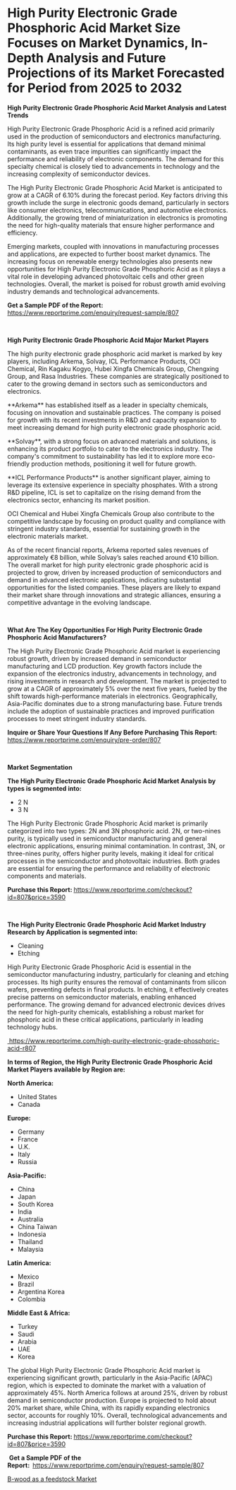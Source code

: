 <p><h1>High Purity Electronic Grade Phosphoric Acid Market Size Focuses on Market Dynamics, In-Depth Analysis and Future Projections of its Market Forecasted for Period from 2025 to 2032</h1></p><p><strong>High Purity Electronic Grade Phosphoric Acid Market Analysis and Latest Trends</strong></p>
<p><p>High Purity Electronic Grade Phosphoric Acid is a refined acid primarily used in the production of semiconductors and electronics manufacturing. Its high purity level is essential for applications that demand minimal contaminants, as even trace impurities can significantly impact the performance and reliability of electronic components. The demand for this specialty chemical is closely tied to advancements in technology and the increasing complexity of semiconductor devices. </p><p>The High Purity Electronic Grade Phosphoric Acid Market is anticipated to grow at a CAGR of 6.10% during the forecast period. Key factors driving this growth include the surge in electronic goods demand, particularly in sectors like consumer electronics, telecommunications, and automotive electronics. Additionally, the growing trend of miniaturization in electronics is promoting the need for high-quality materials that ensure higher performance and efficiency. </p><p>Emerging markets, coupled with innovations in manufacturing processes and applications, are expected to further boost market dynamics. The increasing focus on renewable energy technologies also presents new opportunities for High Purity Electronic Grade Phosphoric Acid as it plays a vital role in developing advanced photovoltaic cells and other green technologies. Overall, the market is poised for robust growth amid evolving industry demands and technological advancements.</p></p>
<p><strong>Get a Sample PDF of the Report:&nbsp;</strong> <a href="https://www.reportprime.com/enquiry/request-sample/807?utm_campaign=3020&utm_medium=2&utm_source=Github&utm_content=ia&utm_term=18032025&utm_id=high-purity-electronic-grade-phosphoric-acid">https://www.reportprime.com/enquiry/request-sample/807</a></p>
<p>&nbsp;</p>
<p><strong>High Purity Electronic Grade Phosphoric Acid Major Market Players</strong></p>
<p><p>The high purity electronic grade phosphoric acid market is marked by key players, including Arkema, Solvay, ICL Performance Products, OCI Chemical, Rin Kagaku Kogyo, Hubei Xingfa Chemicals Group, Chengxing Group, and Rasa Industries. These companies are strategically positioned to cater to the growing demand in sectors such as semiconductors and electronics.</p><p>**Arkema** has established itself as a leader in specialty chemicals, focusing on innovation and sustainable practices. The company is poised for growth with its recent investments in R&D and capacity expansion to meet increasing demand for high purity electronic grade phosphoric acid.</p><p>**Solvay**, with a strong focus on advanced materials and solutions, is enhancing its product portfolio to cater to the electronics industry. The company's commitment to sustainability has led it to explore more eco-friendly production methods, positioning it well for future growth.</p><p>**ICL Performance Products** is another significant player, aiming to leverage its extensive experience in specialty phosphates. With a strong R&D pipeline, ICL is set to capitalize on the rising demand from the electronics sector, enhancing its market position.</p><p>OCI Chemical and Hubei Xingfa Chemicals Group also contribute to the competitive landscape by focusing on product quality and compliance with stringent industry standards, essential for sustaining growth in the electronic materials market.</p><p>As of the recent financial reports, Arkema reported sales revenues of approximately €8 billion, while Solvay’s sales reached around €10 billion. The overall market for high purity electronic grade phosphoric acid is projected to grow, driven by increased production of semiconductors and demand in advanced electronic applications, indicating substantial opportunities for the listed companies. These players are likely to expand their market share through innovations and strategic alliances, ensuring a competitive advantage in the evolving landscape.</p></p>
<p>&nbsp;</p>
<p><strong>What Are The Key Opportunities For High Purity Electronic Grade Phosphoric Acid Manufacturers?</strong></p>
<p><p>The High Purity Electronic Grade Phosphoric Acid market is experiencing robust growth, driven by increased demand in semiconductor manufacturing and LCD production. Key growth factors include the expansion of the electronics industry, advancements in technology, and rising investments in research and development. The market is projected to grow at a CAGR of approximately 5% over the next five years, fueled by the shift towards high-performance materials in electronics. Geographically, Asia-Pacific dominates due to a strong manufacturing base. Future trends include the adoption of sustainable practices and improved purification processes to meet stringent industry standards.</p></p>
<p><strong>Inquire or Share Your Questions If Any Before Purchasing This Report:</strong> <a href="https://www.reportprime.com/enquiry/pre-order/807?utm_campaign=3020&utm_medium=2&utm_source=Github&utm_content=ia&utm_term=18032025&utm_id=high-purity-electronic-grade-phosphoric-acid">https://www.reportprime.com/enquiry/pre-order/807</a></p>
<p>&nbsp;</p>
<p><strong>Market Segmentation</strong></p>
<p><strong>The High Purity Electronic Grade Phosphoric Acid Market Analysis by types is segmented into:</strong></p>
<p><ul><li>2 N</li><li>3 N</li></ul></p>
<p><p>The High Purity Electronic Grade Phosphoric Acid market is primarily categorized into two types: 2N and 3N phosphoric acid. 2N, or two-nines purity, is typically used in semiconductor manufacturing and general electronic applications, ensuring minimal contamination. In contrast, 3N, or three-nines purity, offers higher purity levels, making it ideal for critical processes in the semiconductor and photovoltaic industries. Both grades are essential for ensuring the performance and reliability of electronic components and materials.</p></p>
<p><strong>Purchase this Report:&nbsp;</strong><a href="https://www.reportprime.com/checkout?id=807&price=3590&utm_campaign=3020&utm_medium=2&utm_source=Github&utm_content=ia&utm_term=18032025&utm_id=high-purity-electronic-grade-phosphoric-acid">https://www.reportprime.com/checkout?id=807&price=3590</a></p>
<p>&nbsp;</p>
<p><strong>The High Purity Electronic Grade Phosphoric Acid Market Industry Research by Application is segmented into:</strong></p>
<p><ul><li>Cleaning</li><li>Etching</li></ul></p>
<p><p>High Purity Electronic Grade Phosphoric Acid is essential in the semiconductor manufacturing industry, particularly for cleaning and etching processes. Its high purity ensures the removal of contaminants from silicon wafers, preventing defects in final products. In etching, it effectively creates precise patterns on semiconductor materials, enabling enhanced performance. The growing demand for advanced electronic devices drives the need for high-purity chemicals, establishing a robust market for phosphoric acid in these critical applications, particularly in leading technology hubs.</p></p>
<p><a href="https://www.reportprime.com/high-purity-electronic-grade-phosphoric-acid-r807?utm_campaign=3020&utm_medium=2&utm_source=Github&utm_content=ia&utm_term=18032025&utm_id=high-purity-electronic-grade-phosphoric-acid">&nbsp;https://www.reportprime.com/high-purity-electronic-grade-phosphoric-acid-r807</a></p>
<p><strong>In terms of Region, the High Purity Electronic Grade Phosphoric Acid Market Players available by Region are:</strong></p>
<p>
    <p> <strong> North America: </strong>
        <ul>
            <li>United States</li>
            <li>Canada</li>
        </ul>
        </p> 
    <p> <strong> Europe: </strong>
        <ul>
            <li>Germany</li>
            <li>France</li>
            <li>U.K.</li>
            <li>Italy</li>
            <li>Russia</li>
        </ul>
        </p> 
    <p> <strong> Asia-Pacific: </strong>
        <ul>
            <li>China</li>
            <li>Japan</li>
            <li>South Korea</li>
            <li>India</li>
            <li>Australia</li>
            <li>China Taiwan</li>
            <li>Indonesia</li>
            <li>Thailand</li>
            <li>Malaysia</li>
        </ul>
        </p> 
    <p> <strong> Latin America: </strong>
        <ul>
            <li>Mexico</li>
            <li>Brazil</li>
            <li>Argentina Korea</li>
            <li>Colombia</li>
        </ul>
        </p> 
    <p> <strong> Middle East & Africa: </strong>
        <ul>
            <li>Turkey</li>
            <li>Saudi</li>
            <li>Arabia</li>
            <li>UAE</li>
            <li>Korea</li>
        </ul>
    </p>
    </p>
<p><p>The global High Purity Electronic Grade Phosphoric Acid market is experiencing significant growth, particularly in the Asia-Pacific (APAC) region, which is expected to dominate the market with a valuation of approximately 45%. North America follows at around 25%, driven by robust demand in semiconductor production. Europe is projected to hold about 20% market share, while China, with its rapidly expanding electronics sector, accounts for roughly 10%. Overall, technological advancements and increasing industrial applications will further bolster regional growth.</p></p>
<p><strong>Purchase this Report: </strong><a href="https://www.reportprime.com/checkout?id=807&price=3590&utm_campaign=3020&utm_medium=2&utm_source=Github&utm_content=ia&utm_term=18032025&utm_id=high-purity-electronic-grade-phosphoric-acid">https://www.reportprime.com/checkout?id=807&price=3590</a></p>
<p>&nbsp;<strong>Get a Sample PDF of the Report:&nbsp;&nbsp;</strong><a href="https://www.reportprime.com/enquiry/request-sample/807?utm_campaign=3020&utm_medium=2&utm_source=Github&utm_content=ia&utm_term=18032025&utm_id=high-purity-electronic-grade-phosphoric-acid">https://www.reportprime.com/enquiry/request-sample/807</a></p>
<p><strong></strong></p>
<p><p><a href="https://github.com/carendesrochers299/Market-Research-Report-List-1/blob/main/b-wood-as-a-feedstock-market.md?utm_campaign=3020&utm_medium=2&utm_source=Github&utm_content=ia&utm_term=18032025&utm_id=high-purity-electronic-grade-phosphoric-acid">B-wood as a feedstock Market</a></p></p>